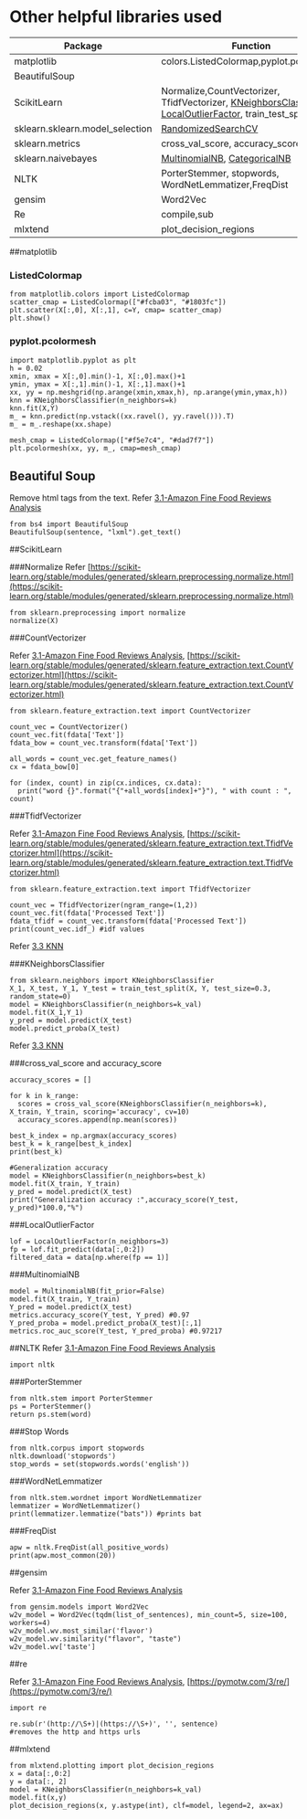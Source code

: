 # Other helpful libraries used

<script src="https://code.jquery.com/jquery-3.6.0.min.js" ></script>
<script src="../../toc.js" ></script>
<div id='toc'></div>

|Package|Function|
|---|----|
|matplotlib|colors.ListedColormap,pyplot.pcolormesh|
|BeautifulSoup||
|ScikitLearn|Normalize,CountVectorizer, TfidfVectorizer, [KNeighborsClassifier](https://scikit-learn.org/stable/modules/generated/sklearn.neighbors.KNeighborsClassifier.html#sklearn.neighbors.KNeighborsClassifier), [LocalOutlierFactor](http://scikit-learn.org/stable/modules/generated/sklearn.neighbors.LocalOutlierFactor.html), train\_test\_split|
|sklearn.sklearn.model_selection|[RandomizedSearchCV](https://scikit-learn.org/stable/modules/generated/sklearn.model_selection.RandomizedSearchCV.html)|
|sklearn.metrics|cross\_val\_score, accuracy_score |
|sklearn.naivebayes|[MultinomialNB](https://scikit-learn.org/stable/modules/generated/sklearn.naive_bayes.MultinomialNB.html), [CategoricalNB](https://scikit-learn.org/stable/modules/generated/sklearn.naive_bayes.CategoricalNB.html#sklearn.naive_bayes.CategoricalNB)|
|NLTK|PorterStemmer, stopwords, WordNetLemmatizer,FreqDist |
|gensim| Word2Vec |
|Re|compile,sub|
|mlxtend| plot\_decision\_regions |



##matplotlib

### ListedColormap

```
from matplotlib.colors import ListedColormap
scatter_cmap = ListedColormap(["#fcba03", "#1803fc"])
plt.scatter(X[:,0], X[:,1], c=Y, cmap= scatter_cmap)
plt.show()
```

### pyplot.pcolormesh

```
import matplotlib.pyplot as plt
h = 0.02
xmin, xmax = X[:,0].min()-1, X[:,0].max()+1
ymin, ymax = X[:,1].min()-1, X[:,1].max()+1
xx, yy = np.meshgrid(np.arange(xmin,xmax,h), np.arange(ymin,ymax,h))
knn = KNeighborsClassifier(n_neighbors=k)
knn.fit(X,Y)
m_ = knn.predict(np.vstack((xx.ravel(), yy.ravel())).T)
m_ = m_.reshape(xx.shape)

mesh_cmap = ListedColormap(["#f5e7c4", "#dad7f7"])
plt.pcolormesh(xx, yy, m_, cmap=mesh_cmap)
```

## Beautiful Soup
Remove html tags from the text. Refer [3.1-Amazon Fine Food Reviews Analysis](https://colab.research.google.com/drive/1_GfKuT3_BtQlAxH7xmteQD0Sh9qqNOSu?authuser=1#scrollTo=R4eEj7-ZG6bV)

```
from bs4 import BeautifulSoup 
BeautifulSoup(sentence, "lxml").get_text() 
```

##ScikitLearn

###Normalize
Refer [https://scikit-learn.org/stable/modules/generated/sklearn.preprocessing.normalize.html](https://scikit-learn.org/stable/modules/generated/sklearn.preprocessing.normalize.html)

```
from sklearn.preprocessing import normalize
normalize(X)
```

###CountVectorizer

Refer [3.1-Amazon Fine Food Reviews Analysis](https://colab.research.google.com/drive/1_GfKuT3_BtQlAxH7xmteQD0Sh9qqNOSu?authuser=1#scrollTo=STSHq40P-LQi), [https://scikit-learn.org/stable/modules/generated/sklearn.feature_extraction.text.CountVectorizer.html](https://scikit-learn.org/stable/modules/generated/sklearn.feature_extraction.text.CountVectorizer.html)

```
from sklearn.feature_extraction.text import CountVectorizer

count_vec = CountVectorizer()
count_vec.fit(fdata['Text'])
fdata_bow = count_vec.transform(fdata['Text'])

all_words = count_vec.get_feature_names()
cx = fdata_bow[0]

for (index, count) in zip(cx.indices, cx.data):
  print("word {}".format("{"+all_words[index]+"}"), " with count : ", count)
```
###TfidfVectorizer

Refer [3.1-Amazon Fine Food Reviews Analysis](https://colab.research.google.com/drive/1_GfKuT3_BtQlAxH7xmteQD0Sh9qqNOSu?authuser=1#scrollTo=kNMGnU-fF4Z3), [https://scikit-learn.org/stable/modules/generated/sklearn.feature_extraction.text.TfidfVectorizer.html](https://scikit-learn.org/stable/modules/generated/sklearn.feature_extraction.text.TfidfVectorizer.html)

```
from sklearn.feature_extraction.text import TfidfVectorizer

count_vec = TfidfVectorizer(ngram_range=(1,2))
count_vec.fit(fdata['Processed Text'])
fdata_tfidf = count_vec.transform(fdata['Processed Text'])
print(count_vec.idf_) #idf values
```

Refer [3.3 KNN](https://colab.research.google.com/drive/1iqJtquXlfDVC6YoBSTAjtlZH2uAOg04u?authuser=1#scrollTo=pnY19qYH98cu)

###KNeighborsClassifier

```
from sklearn.neighbors import KNeighborsClassifier
X_1, X_test, Y_1, Y_test = train_test_split(X, Y, test_size=0.3, random_state=0)
model = KNeighborsClassifier(n_neighbors=k_val)
model.fit(X_1,Y_1)
y_pred = model.predict(X_test)
model.predict_proba(X_test)
```
Refer [3.3 KNN](https://colab.research.google.com/drive/1iqJtquXlfDVC6YoBSTAjtlZH2uAOg04u?authuser=1#scrollTo=azqnn2NI9bOO)

###cross\_val\_score and accuracy\_score

```
accuracy_scores = []

for k in k_range:
  scores = cross_val_score(KNeighborsClassifier(n_neighbors=k), X_train, Y_train, scoring='accuracy', cv=10)
  accuracy_scores.append(np.mean(scores))

best_k_index = np.argmax(accuracy_scores)
best_k = k_range[best_k_index]
print(best_k)

#Generalization accuracy
model = KNeighborsClassifier(n_neighbors=best_k)
model.fit(X_train, Y_train)
y_pred = model.predict(X_test)
print("Generalization accuracy :",accuracy_score(Y_test, y_pred)*100.0,"%")
```

###LocalOutlierFactor

```
lof = LocalOutlierFactor(n_neighbors=3)
fp = lof.fit_predict(data[:,0:2])
filtered_data = data[np.where(fp == 1)]
```

###MultinomialNB

```
model = MultinomialNB(fit_prior=False)
model.fit(X_train, Y_train)
Y_pred = model.predict(X_test)
metrics.accuracy_score(Y_test, Y_pred) #0.97
Y_pred_proba = model.predict_proba(X_test)[:,1]
metrics.roc_auc_score(Y_test, Y_pred_proba) #0.97217
```

##NLTK
Refer [3.1-Amazon Fine Food Reviews Analysis](https://colab.research.google.com/drive/1_GfKuT3_BtQlAxH7xmteQD0Sh9qqNOSu?authuser=1#scrollTo=STSHq40P-LQi)

```
import nltk
```
###PorterStemmer

```
from nltk.stem import PorterStemmer
ps = PorterStemmer()
return ps.stem(word)
```
###Stop Words

```
from nltk.corpus import stopwords
nltk.download('stopwords')
stop_words = set(stopwords.words('english'))
```

###WordNetLemmatizer

```
from nltk.stem.wordnet import WordNetLemmatizer
lemmatizer = WordNetLemmatizer()
print(lemmatizer.lemmatize("bats")) #prints bat
```
###FreqDist

```
apw = nltk.FreqDist(all_positive_words)
print(apw.most_common(20))
```

##gensim

Refer [3.1-Amazon Fine Food Reviews Analysis](https://colab.research.google.com/drive/1_GfKuT3_BtQlAxH7xmteQD0Sh9qqNOSu?authuser=1#scrollTo=FCtdXsiIJE13)

```
from gensim.models import Word2Vec
w2v_model = Word2Vec(tqdm(list_of_sentences), min_count=5, size=100, workers=4)
w2v_model.wv.most_similar('flavor')
w2v_model.wv.similarity("flavor", "taste")
w2v_model.wv['taste']
```

##re

Refer [3.1-Amazon Fine Food Reviews Analysis](https://colab.research.google.com/drive/1_GfKuT3_BtQlAxH7xmteQD0Sh9qqNOSu?authuser=1#scrollTo=R4eEj7-ZG6bV), [https://pymotw.com/3/re/](https://pymotw.com/3/re/)

```
import re

re.sub(r'(http://\S+)|(https://\S+)', '', sentence)
#removes the http and https urls
```

##mlxtend

```
from mlxtend.plotting import plot_decision_regions
x = data[:,0:2]
y = data[:, 2]
model = KNeighborsClassifier(n_neighbors=k_val)
model.fit(x,y)
plot_decision_regions(x, y.astype(int), clf=model, legend=2, ax=ax)
```
